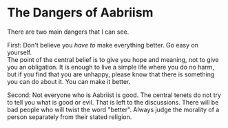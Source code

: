 # The Dangers of Aabriism

There are two main dangers that I can see.

First:  Don't believe you *have to* make everything better.  Go easy on yourself.  
The point of the central belief is to give you hope and meaning, not to give you an obligation.  It is enough to live a simple life where you do no harm, but if you find that you are unhappy, please know that there is something you can do about it.  You can make it better.

Second:  Not everyone who is Aabriist is good.  The central tenets do not try to tell you what is good or evil.  That is left to the discussions. There will be bad people who will twist the word "better".  Always judge the morality of a person separately from their stated religion.
